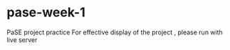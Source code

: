 # pase-week-1
PaSE project practice
For effective display of the project , please run with live server
